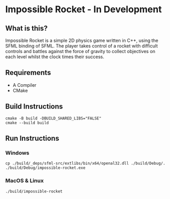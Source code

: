 # Impossible Rocket - In Development

## What is this?
Impossible Rocket is a simple 2D physics game written in C++, using the SFML binding of SFML.
The player takes control of a rocket with difficult controls and battles against the force of gravity to collect objectives
on each level whilst the clock times their success. 

## Requirements
- A Compiler
- CMake

## Build Instructions

```
cmake -B build -DBUILD_SHARED_LIBS="FALSE"
cmake --build build
```

## Run Instructions
### Windows
```
cp ./build/_deps/sfml-src/extlibs/bin/x64/openal32.dll ./build/Debug/.
./build/Debug/impossible-rocket.exe
```

### MacOS & Linux 
```
./build/impossible-rocket
```
